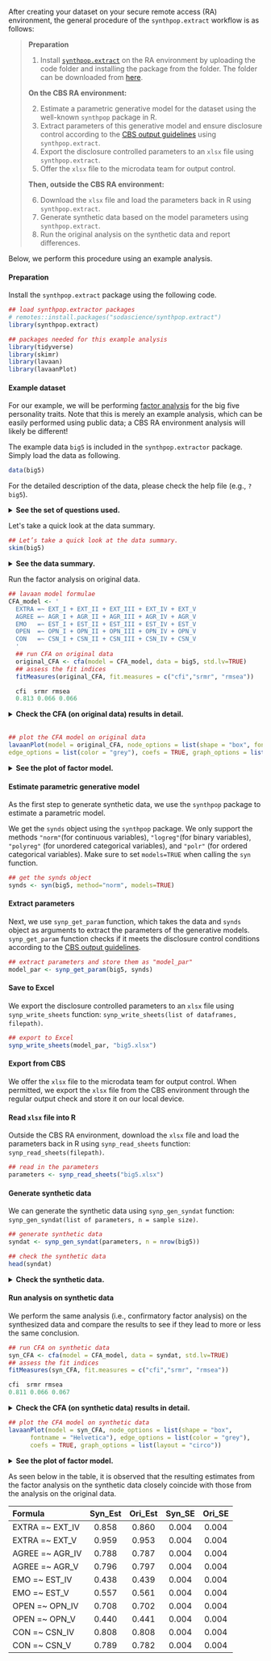 After creating your dataset on your secure remote access (RA) environment, the general procedure of the `synthpop.extract` workflow is as follows:

> __Preparation__
> 
> 1. Install [`synthpop.extract`](https://github.com/sodascience/synthpop.extract) on the RA environment by uploading the code folder and installing the package from the folder. The folder can be downloaded from [here](https://github.com/sodascience/synthpop.extract/archive/refs/heads/main.zip).
>
> __On the CBS RA environment:__
>
> 2. Estimate a parametric generative model for the dataset using the well-known `synthpop` package in R.
> 3. Extract parameters of this generative model and ensure disclosure control according to the [CBS output guidelines](https://www.cbs.nl/en-gb/our-services/customised-services-microdata/microdata-conducting-your-own-research/export-of-information) using `synthpop.extract`.
> 4. Export the disclosure controlled parameters to an `xlsx` file using `synthpop.extract`.
> 5. Offer the `xlsx` file to the microdata team for output control.
> 
> __Then, outside the CBS RA environment:__
> 
> 6. Download the `xlsx` file and load the parameters back in R using `synthpop.extract`.
> 7. Generate synthetic data based on the model parameters using `synthpop.extract`.
> 8. Run the original analysis on the synthetic data and report differences.

Below, we perform this procedure using an example analysis.

#### Preparation

Install the `synthpop.extract` package using the following code.

```R
## load synthpop.extractor packages
# remotes::install.packages("sodascience/synthpop.extract")
library(synthpop.extract)

## packages needed for this example analysis
library(tidyverse)
library(skimr)
library(lavaan)
library(lavaanPlot)
```


#### Example dataset

For our example, we will be performing [factor
analysis](https://en.wikipedia.org/wiki/Factor_analysis) for the big
five personality traits. Note that this is merely an example analysis,
which can be easily performed using public data; a CBS RA environment
analysis will likely be different!

The example data `big5` is included in the `synthpop.extractor` package.
Simply load the data as following.

```R
data(big5)
```

For the detailed description of the data, please check the help file
(e.g., `?big5`).

<details>
<summary>
<strong>See the set of questions used.</strong>
</summary>
<p> 

**EXT = Extraversion**

-   EXT1: I am the life of the party.
-   EXT2: I don’t talk a lot.
-   EXT3: I feel comfortable around people.
-   EXT4: I keep in the background.
-   EXT5: I start conversations.

**EST = Emotional Stability**

-   EST1: I get stressed out easily.
-   EST2: I am relaxed most of the time.
-   EST3: I worry about things.
-   EST4: I seldom feel blue.
-   EST5: I am easily disturbed.

**AGR = Agreeableness**

-   AGR1: I feel little concern for others.
-   AGR2: I am interested in people.
-   AGR3: I insult people.
-   AGR4: I sympathize with others’ feelings.
-   AGR5: I am not interested in other people’s problems.

**CSN = Conscientiousness**

-   CSN1: I am always prepared.
-   CSN2: I leave my belongings around.
-   CSN3: I pay attention to details.
-   CSN4: I make a mess of things.
-   CSN5: I get chores done right away.

**OPN = Openness to new experiences**

-   OPN1: I have a rich vocabulary.
-   OPN2: I have difficulty understanding abstract ideas.
-   OPN3: I have a vivid imagination.
-   OPN4: I am not interested in abstract ideas.
-   OPN5: I have excellent ideas. 
</p>
</details>

Let's take a quick look at the data summary.

```R
## Let’s take a quick look at the data summary.
skim(big5)
```

<details>
<summary>
<strong>See the data summary.</strong>
</summary>
<font size="2" face="Courier New" >
<table>
<tbody>
<tr class="odd">
<td style="text-align: left;">Name</td>
<td style="text-align: left;">big5</td>
</tr>
<tr class="even">
<td style="text-align: left;">Number of rows</td>
<td style="text-align: left;">100000</td>
</tr>
<tr class="odd">
<td style="text-align: left;">Number of columns</td>
<td style="text-align: left;">25</td>
</tr>
<tr class="even">
<td style="text-align: left;">_______________________</td>
<td style="text-align: left;"></td>
</tr>
<tr class="odd">
<td style="text-align: left;">Column type frequency:</td>
<td style="text-align: left;"></td>
</tr>
<tr class="even">
<td style="text-align: left;">numeric</td>
<td style="text-align: left;">25</td>
</tr>
<tr class="odd">
<td style="text-align: left;">________________________</td>
<td style="text-align: left;"></td>
</tr>
<tr class="even">
<td style="text-align: left;">Group variables</td>
<td style="text-align: left;">None</td>
</tr>
</tbody>
</table>


**Variable type: numeric**

<table>
<colgroup>
<col style="width: 13%" />
<col style="width: 14%" />
<col style="width: 10%" />
<col style="width: 10%" />
<col style="width: 10%" />
<col style="width: 10%" />
<col style="width: 10%" />
<col style="width: 10%" />

</colgroup>
<thead>
<tr class="header">
<th style="text-align: left;">variable</th>
<th style="text-align: center;">n_missing</th>
<th style="text-align: center;">mean</th>
<th style="text-align: center;">sd</th>
<th style="text-align: center;">p25</th>
<th style="text-align: center;">p50</th>
<th style="text-align: center;">p75</th>
<th style="text-align: center;">hist</th>
</tr>
</thead>
<tbody>
<tr class="odd">
<td style="text-align: left;">EXT1</td>
<td style="text-align: center;">0</td>
<td style="text-align: center;">2.64</td>
<td style="text-align: center;">1.26</td>
<td style="text-align: center;">1</td>
<td style="text-align: center;">3</td>
<td style="text-align: center;">4</td>
<td style="text-align: left;">▇▆▇▅▂</td>
</tr>
<tr class="even">
<td style="text-align: left;">EXT2</td>
<td style="text-align: center;">0</td>
<td style="text-align: center;">3.21</td>
<td style="text-align: center;">1.31</td>
<td style="text-align: center;">2</td>
<td style="text-align: center;">3</td>
<td style="text-align: center;">4</td>
<td style="text-align: left;">▅▆▇▇▇</td>
</tr>
<tr class="odd">
<td style="text-align: left;">EXT3</td>
<td style="text-align: center;">0</td>
<td style="text-align: center;">3.29</td>
<td style="text-align: center;">1.22</td>
<td style="text-align: center;">2</td>
<td style="text-align: center;">3</td>
<td style="text-align: center;">4</td>
<td style="text-align: left;">▂▆▇▇▅</td>
</tr>
<tr class="even">
<td style="text-align: left;">EXT4</td>
<td style="text-align: center;">0</td>
<td style="text-align: center;">2.84</td>
<td style="text-align: center;">1.21</td>
<td style="text-align: center;">2</td>
<td style="text-align: center;">3</td>
<td style="text-align: center;">4</td>
<td style="text-align: left;">▅▇▇▆▃</td>
</tr>
<tr class="odd">
<td style="text-align: left;">EXT5</td>
<td style="text-align: center;">0</td>
<td style="text-align: center;">3.28</td>
<td style="text-align: center;">1.28</td>
<td style="text-align: center;">2</td>
<td style="text-align: center;">3</td>
<td style="text-align: center;">4</td>
<td style="text-align: left;">▃▅▆▇▅</td>
</tr>
<tr class="even">
<td style="text-align: left;">EST1</td>
<td style="text-align: center;">0</td>
<td style="text-align: center;">2.69</td>
<td style="text-align: center;">1.32</td>
<td style="text-align: center;">2</td>
<td style="text-align: center;">3</td>
<td style="text-align: center;">4</td>
<td style="text-align: left;">▇▇▆▆▃</td>
</tr>
<tr class="odd">
<td style="text-align: left;">EST2</td>
<td style="text-align: center;">0</td>
<td style="text-align: center;">3.17</td>
<td style="text-align: center;">1.23</td>
<td style="text-align: center;">2</td>
<td style="text-align: center;">3</td>
<td style="text-align: center;">4</td>
<td style="text-align: left;">▃▆▇▇▅</td>
</tr>
<tr class="even">
<td style="text-align: left;">EST3</td>
<td style="text-align: center;">0</td>
<td style="text-align: center;">2.14</td>
<td style="text-align: center;">1.13</td>
<td style="text-align: center;">1</td>
<td style="text-align: center;">2</td>
<td style="text-align: center;">3</td>
<td style="text-align: left;">▇▇▃▂▁</td>
</tr>
<tr class="odd">
<td style="text-align: left;">EST4</td>
<td style="text-align: center;">0</td>
<td style="text-align: center;">2.66</td>
<td style="text-align: center;">1.25</td>
<td style="text-align: center;">2</td>
<td style="text-align: center;">3</td>
<td style="text-align: center;">4</td>
<td style="text-align: left;">▆▇▇▅▂</td>
</tr>
<tr class="even">
<td style="text-align: left;">EST5</td>
<td style="text-align: center;">0</td>
<td style="text-align: center;">3.14</td>
<td style="text-align: center;">1.25</td>
<td style="text-align: center;">2</td>
<td style="text-align: center;">3</td>
<td style="text-align: center;">4</td>
<td style="text-align: left;">▃▇▇▇▅</td>
</tr>
<tr class="odd">
<td style="text-align: left;">AGR1</td>
<td style="text-align: center;">0</td>
<td style="text-align: center;">3.73</td>
<td style="text-align: center;">1.33</td>
<td style="text-align: center;">3</td>
<td style="text-align: center;">4</td>
<td style="text-align: center;">5</td>
<td style="text-align: left;">▂▃▃▅▇</td>
</tr>
<tr class="even">
<td style="text-align: left;">AGR2</td>
<td style="text-align: center;">0</td>
<td style="text-align: center;">3.83</td>
<td style="text-align: center;">1.14</td>
<td style="text-align: center;">3</td>
<td style="text-align: center;">4</td>
<td style="text-align: center;">5</td>
<td style="text-align: left;">▁▂▅▇▇</td>
</tr>
<tr class="odd">
<td style="text-align: left;">AGR3</td>
<td style="text-align: center;">0</td>
<td style="text-align: center;">3.73</td>
<td style="text-align: center;">1.27</td>
<td style="text-align: center;">3</td>
<td style="text-align: center;">4</td>
<td style="text-align: center;">5</td>
<td style="text-align: left;">▁▃▃▅▇</td>
</tr>
<tr class="even">
<td style="text-align: left;">AGR4</td>
<td style="text-align: center;">0</td>
<td style="text-align: center;">3.93</td>
<td style="text-align: center;">1.13</td>
<td style="text-align: center;">3</td>
<td style="text-align: center;">4</td>
<td style="text-align: center;">5</td>
<td style="text-align: left;">▁▂▃▇▇</td>
</tr>
<tr class="odd">
<td style="text-align: left;">AGR5</td>
<td style="text-align: center;">0</td>
<td style="text-align: center;">3.71</td>
<td style="text-align: center;">1.16</td>
<td style="text-align: center;">3</td>
<td style="text-align: center;">4</td>
<td style="text-align: center;">5</td>
<td style="text-align: left;">▁▂▅▇▆</td>
</tr>
<tr class="even">
<td style="text-align: left;">CSN1</td>
<td style="text-align: center;">0</td>
<td style="text-align: center;">3.29</td>
<td style="text-align: center;">1.18</td>
<td style="text-align: center;">3</td>
<td style="text-align: center;">3</td>
<td style="text-align: center;">4</td>
<td style="text-align: left;">▂▅▆▇▃</td>
</tr>
<tr class="odd">
<td style="text-align: left;">CSN2</td>
<td style="text-align: center;">0</td>
<td style="text-align: center;">3.05</td>
<td style="text-align: center;">1.37</td>
<td style="text-align: center;">2</td>
<td style="text-align: center;">3</td>
<td style="text-align: center;">4</td>
<td style="text-align: left;">▅▇▆▇▆</td>
</tr>
<tr class="even">
<td style="text-align: left;">CSN3</td>
<td style="text-align: center;">0</td>
<td style="text-align: center;">3.98</td>
<td style="text-align: center;">1.04</td>
<td style="text-align: center;">3</td>
<td style="text-align: center;">4</td>
<td style="text-align: center;">5</td>
<td style="text-align: left;">▁▂▃▇▇</td>
</tr>
<tr class="odd">
<td style="text-align: left;">CSN4</td>
<td style="text-align: center;">0</td>
<td style="text-align: center;">3.36</td>
<td style="text-align: center;">1.23</td>
<td style="text-align: center;">2</td>
<td style="text-align: center;">3</td>
<td style="text-align: center;">4</td>
<td style="text-align: left;">▂▅▆▇▆</td>
</tr>
<tr class="even">
<td style="text-align: left;">CSN5</td>
<td style="text-align: center;">0</td>
<td style="text-align: center;">2.62</td>
<td style="text-align: center;">1.27</td>
<td style="text-align: center;">2</td>
<td style="text-align: center;">2</td>
<td style="text-align: center;">4</td>
<td style="text-align: left;">▇▇▇▅▃</td>
</tr>
<tr class="odd">
<td style="text-align: left;">OPN1</td>
<td style="text-align: center;">0</td>
<td style="text-align: center;">3.65</td>
<td style="text-align: center;">1.16</td>
<td style="text-align: center;">3</td>
<td style="text-align: center;">4</td>
<td style="text-align: center;">5</td>
<td style="text-align: left;">▁▂▆▇▇</td>
</tr>
<tr class="even">
<td style="text-align: left;">OPN2</td>
<td style="text-align: center;">0</td>
<td style="text-align: center;">3.91</td>
<td style="text-align: center;">1.10</td>
<td style="text-align: center;">3</td>
<td style="text-align: center;">4</td>
<td style="text-align: center;">5</td>
<td style="text-align: left;">▁▂▅▇▇</td>
</tr>
<tr class="odd">
<td style="text-align: left;">OPN3</td>
<td style="text-align: center;">0</td>
<td style="text-align: center;">4.00</td>
<td style="text-align: center;">1.10</td>
<td style="text-align: center;">3</td>
<td style="text-align: center;">4</td>
<td style="text-align: center;">5</td>
<td style="text-align: left;">▁▂▃▆▇</td>
</tr>
<tr class="even">
<td style="text-align: left;">OPN4</td>
<td style="text-align: center;">0</td>
<td style="text-align: center;">3.98</td>
<td style="text-align: center;">1.07</td>
<td style="text-align: center;">3</td>
<td style="text-align: center;">4</td>
<td style="text-align: center;">5</td>
<td style="text-align: left;">▁▁▃▆▇</td>
</tr>
<tr class="odd">
<td style="text-align: left;">OPN5</td>
<td style="text-align: center;">0</td>
<td style="text-align: center;">3.79</td>
<td style="text-align: center;">0.99</td>
<td style="text-align: center;">3</td>
<td style="text-align: center;">4</td>
<td style="text-align: center;">5</td>
<td style="text-align: left;">▁▁▆▇▅</td>
</tr>
</tbody>
</table>
</font>
</details>


Run the factor analysis on original data.

```R
## lavaan model formulae
CFA_model <- '
  EXTRA =~ EXT_I + EXT_II + EXT_III + EXT_IV + EXT_V 
  AGREE =~ AGR_I + AGR_II + AGR_III + AGR_IV + AGR_V 
  EMO   =~ EST_I + EST_II + EST_III + EST_IV + EST_V 
  OPEN  =~ OPN_I + OPN_II + OPN_III + OPN_IV + OPN_V
  CON   =~ CSN_I + CSN_II + CSN_III + CSN_IV + CSN_V 
  '
  ## run CFA on original data
  original_CFA <- cfa(model = CFA_model, data = big5, std.lv=TRUE)
  ## assess the fit indices
  fitMeasures(original_CFA, fit.measures = c("cfi","srmr", "rmsea"))

  cfi  srmr rmsea 
  0.813 0.066 0.066 
```
<details>
<summary><strong>Check the CFA (on original data) results in
detail.</strong></summary>

    lavaan 0.6-12 ended normally after 19 iterations

      Estimator                                         ML
      Optimization method                           NLMINB
      Number of model parameters                        60

      Number of observations                        100000

    Model Test User Model:
                                                            
      Test statistic                              116396.465
      Degrees of freedom                                 265
      P-value (Chi-square)                             0.000

    Model Test Baseline Model:

      Test statistic                            621980.047
      Degrees of freedom                               300
      P-value                                        0.000

    User Model versus Baseline Model:

      Comparative Fit Index (CFI)                    0.813
      Tucker-Lewis Index (TLI)                       0.789

    Loglikelihood and Information Criteria:

      Loglikelihood user model (H0)           -3741032.528
      Loglikelihood unrestricted model (H1)   -3682834.295
                                                          
      Akaike (AIC)                             7482185.055
      Bayesian (BIC)                           7482755.831
      Sample-size adjusted Bayesian (BIC)      7482565.149

    Root Mean Square Error of Approximation:

      RMSEA                                          0.066
      90 Percent confidence interval - lower         0.066
      90 Percent confidence interval - upper         0.067
      P-value RMSEA <= 0.05                          0.000

    Standardized Root Mean Square Residual:

      SRMR                                           0.066

    Parameter Estimates:

      Standard errors                             Standard
      Information                                 Expected
      Information saturated (h1) model          Structured

    Latent Variables:
                       Estimate  Std.Err  z-value  P(>|z|)   Std.lv  Std.all
      EXTRA =~                                                              
        EXT_I             0.838    0.004  217.930    0.000    0.838    0.662
        EXT_II            0.903    0.004  230.160    0.000    0.903    0.691
        EXT_III           0.853    0.004  234.583    0.000    0.853    0.701
        EXT_IV            0.860    0.004  239.410    0.000    0.860    0.712
        EXT_V             0.953    0.004  254.331    0.000    0.953    0.746
      AGREE =~                                                              
        AGR_I             0.665    0.005  146.177    0.000    0.665    0.501
        AGR_II            0.677    0.004  177.939    0.000    0.677    0.596
        AGR_III           0.427    0.004   94.987    0.000    0.427    0.336
        AGR_IV            0.787    0.004  212.670    0.000    0.787    0.698
        AGR_V             0.797    0.004  209.239    0.000    0.797    0.688
      EMO =~                                                                
        EST_I             1.077    0.004  264.435    0.000    1.077    0.819
        EST_II            0.722    0.004  181.993    0.000    0.722    0.589
        EST_III           0.783    0.004  219.824    0.000    0.783    0.695
        EST_IV            0.439    0.004  102.545    0.000    0.439    0.351
        EST_V             0.561    0.004  133.401    0.000    0.561    0.448
      OPEN =~                                                               
        OPN_I             0.534    0.004  129.802    0.000    0.534    0.461
        OPN_II            0.796    0.004  206.772    0.000    0.796    0.725
        OPN_III           0.450    0.004  114.457    0.000    0.450    0.410
        OPN_IV            0.702    0.004  187.002    0.000    0.702    0.653
        OPN_V             0.441    0.004  125.096    0.000    0.441    0.445
      CON =~                                                                
        CSN_I             0.687    0.004  168.047    0.000    0.687    0.583
        CSN_II            0.797    0.005  167.636    0.000    0.797    0.582
        CSN_III           0.358    0.004   94.671    0.000    0.358    0.343
        CSN_IV            0.808    0.004  190.284    0.000    0.808    0.655
        CSN_V             0.782    0.004  177.832    0.000    0.782    0.615

    Covariances:
                       Estimate  Std.Err  z-value  P(>|z|)   Std.lv  Std.all
      EXTRA ~~                                                              
        AGREE             0.388    0.004  108.706    0.000    0.388    0.388
        EMO               0.247    0.004   66.694    0.000    0.247    0.247
        OPEN              0.134    0.004   33.270    0.000    0.134    0.134
        CON               0.140    0.004   34.647    0.000    0.140    0.140
      AGREE ~~                                                              
        EMO              -0.072    0.004  -17.563    0.000   -0.072   -0.072
        OPEN              0.189    0.004   44.841    0.000    0.189    0.189
        CON               0.120    0.004   28.003    0.000    0.120    0.120
      EMO ~~                                                                
        OPEN              0.178    0.004   43.620    0.000    0.178    0.178
        CON               0.241    0.004   60.043    0.000    0.241    0.241
      OPEN ~~                                                               
        CON               0.071    0.004   16.110    0.000    0.071    0.071

    Variances:
                       Estimate  Std.Err  z-value  P(>|z|)   Std.lv  Std.all
       .EXT_I             0.897    0.005  189.010    0.000    0.897    0.561
       .EXT_II            0.892    0.005  183.014    0.000    0.892    0.522
       .EXT_III           0.751    0.004  180.594    0.000    0.751    0.508
       .EXT_IV            0.719    0.004  177.781    0.000    0.719    0.493
       .EXT_V             0.725    0.004  167.795    0.000    0.725    0.444
       .AGR_I             1.323    0.007  198.755    0.000    1.323    0.749
       .AGR_II            0.835    0.005  182.157    0.000    0.835    0.645
       .AGR_III           1.428    0.007  214.249    0.000    1.428    0.887
       .AGR_IV            0.650    0.004  150.839    0.000    0.650    0.512
       .AGR_V             0.705    0.005  154.735    0.000    0.705    0.526
       .EST_I             0.570    0.005  104.019    0.000    0.570    0.330
       .EST_II            0.982    0.005  191.825    0.000    0.982    0.653
       .EST_III           0.657    0.004  163.529    0.000    0.657    0.517
       .EST_IV            1.373    0.006  215.662    0.000    1.373    0.877
       .EST_V             1.256    0.006  209.221    0.000    1.256    0.800
       .OPN_I             1.059    0.005  199.927    0.000    1.059    0.788
       .OPN_II            0.572    0.005  123.242    0.000    0.572    0.475
       .OPN_III           1.003    0.005  206.019    0.000    1.003    0.832
       .OPN_IV            0.663    0.004  153.580    0.000    0.663    0.574
       .OPN_V             0.788    0.004  201.943    0.000    0.788    0.802
       .CSN_I             0.914    0.005  177.508    0.000    0.914    0.660
       .CSN_II            1.240    0.007  177.830    0.000    1.240    0.661
       .CSN_III           0.960    0.005  211.978    0.000    0.960    0.882
       .CSN_IV            0.869    0.006  156.051    0.000    0.869    0.571
       .CSN_V             1.007    0.006  169.093    0.000    1.007    0.622
        EXTRA             1.000                               1.000    1.000
        AGREE             1.000                               1.000    1.000
        EMO               1.000                               1.000    1.000
        OPEN              1.000                               1.000    1.000
        CON               1.000                               1.000    1.000

</details>

<br>

```R
## plot the CFA model on original data
lavaanPlot(model = original_CFA, node_options = list(shape = "box", fontname = "Helvetica"), 
edge_options = list(color = "grey"), coefs = TRUE, graph_options = list(layout = "circo"))
```
<details>

<summary><strong>See the plot of factor model.</strong></summary>

{{< image src="images/tutorial-3/CFA_originaldata.png" alt="CFA_originaldata" height="794" width="1287" position="center" command="fit" option="q100" class="img-fluid" title="image title" >}}

</details>



#### Estimate parametric generative model

As the first step to generate synthetic data, we use the `synthpop`
package to estimate a parametric model.

We get the `synds` object using the `synthpop` package. We only support
the methods `"norm"`(for continuous variables), `"logreg"`(for binary
variables), `"polyreg"` (for unordered categorical variables), and
`"polr"` (for ordered categorical variables). Make sure to set
`models=TRUE` when calling the `syn` function.

```R
## get the synds object
synds <- syn(big5, method="norm", models=TRUE)
```



#### Extract parameters

Next, we use `synp_get_param` function, which takes the data and `synds`
object as arguments to extract the parameters of the generative models.
`synp_get_param` function checks if it meets the disclosure control
conditions according to the [CBS output
guidelines](https://www.cbs.nl/en-gb/our-services/customised-services-microdata/microdata-conducting-your-own-research/export-of-information).

```R
## extract parameters and store them as "model_par"
model_par <- synp_get_param(big5, synds)
```



#### Save to Excel

We export the disclosure controlled parameters to an `xlsx` file using
`synp_write_sheets` function:
`synp_write_sheets(list of dataframes, filepath)`.
```R
## export to Excel
synp_write_sheets(model_par, "big5.xlsx")
```


#### Export from CBS

We offer the `xlsx` file to the microdata team for output control. When
permitted, we export the `xlsx` file from the CBS environment through
the regular output check and store it on our local device.



#### Read `xlsx` file into R
Outside the CBS RA environment, download the `xlsx` file and load the
parameters back in R using `synp_read_sheets` function:
`synp_read_sheets(filepath)`.

```R
## read in the parameters
parameters <- synp_read_sheets("big5.xlsx")
```


#### Generate synthetic data

We can generate the synthetic data using `synp_gen_syndat` function:
`synp_gen_syndat(list of parameters, n = sample size)`.

```R
## generate synthetic data
syndat <- synp_gen_syndat(parameters, n = nrow(big5))

## check the synthetic data
head(syndat)
```

<details>
<summary>
<strong>Check the synthetic data.</strong>
</summary>
<font size="2" face="Courier New" >

          EXT_I    EXT_II  EXT_III   EXT_IV    EXT_V    EST_I    EST_II   EST_III
    1 1.7967667 4.5696000 2.470643 3.594090 4.198519 2.772357 2.2940055 1.0240887
    2 1.5007013 3.3665465 3.995861 3.043404 1.888603 2.725456 4.1250895 3.0772931
    3 0.2680578 3.3021180 4.042961 2.081508 2.697252 1.983089 3.8994498 1.4229752
    4 2.1136429 2.6683560 2.328611 3.324001 2.376048 0.606386 0.6036654 1.9568738
    5 1.9526136 0.2552039 2.827340 1.287563 2.680024 3.749983 4.6991672 2.8453722
    6 4.3846772 4.3583375 2.510808 3.943423 2.911146 2.809992 4.7573085 0.5804507
        EST_IV    EST_V    AGR_I   AGR_II  AGR_III   AGR_IV     AGR_V    CSN_I
    1 3.351888 2.378564 4.596974 3.976686 3.253106 5.523169 2.8610634 3.778898
    2 1.386318 3.061497 3.289554 2.738364 4.055344 2.856149 2.8726993 3.599830
    3 5.125194 3.286464 2.740520 1.808504 4.838202 3.063368 0.7693168 5.354502
    4 3.580543 1.423675 5.255499 5.670892 4.372636 5.237408 3.9700317 3.614781
    5 1.552014 4.225278 1.282687 2.581844 3.244345 3.566502 2.7901674 2.959656
    6 1.796292 3.621846 5.296630 4.384373 2.047573 4.225048 3.4111598 3.154627
         CSN_II  CSN_III    CSN_IV    CSN_V    OPN_I   OPN_II  OPN_III   OPN_IV
    1 3.8106740 4.519315 4.0367110 2.632301 2.948485 4.144289 3.691886 2.370768
    2 4.3968151 4.349115 3.7182688 1.499465 3.580055 6.402924 2.927798 6.351567
    3 4.8156385 4.910031 4.8085602 4.021736 4.219223 4.960451 5.465395 4.101052
    4 2.5761097 3.982410 4.5385330 2.829688 2.656186 2.827944 3.119061 2.034357
    5 2.2364526 2.227964 4.6671232 3.534914 2.396203 3.630128 2.371671 2.894588
    6 0.7080099 3.920269 0.8335528 2.166659 3.433479 3.402927 6.122450 2.243347
         OPN_V
    1 5.352253
    2 2.758059
    3 4.694848
    4 2.894199
    5 4.197396
    6 3.142482
</font>
</details>



#### Run analysis on synthetic data

We perform the same analysis (i.e., confirmatory factor analysis) on the
synthesized data and compare the results to see if they lead to more or
less the same conclusion.

```R
## run CFA on synthetic data
syn_CFA <- cfa(model = CFA_model, data = syndat, std.lv=TRUE)
## assess the fit indices
fitMeasures(syn_CFA, fit.measures = c("cfi","srmr", "rmsea"))

cfi  srmr rmsea 
0.811 0.066 0.067 
```

<details>
<summary>
<strong>Check the CFA (on synthetic data) results in detail.</strong>
</summary>
<font size="2" face="Courier New" >

    lavaan 0.6-10 ended normally after 18 iterations

      Estimator                                         ML
      Optimization method                           NLMINB
      Number of model parameters                        60
                                                          
      Number of observations                        100000
                                                          
    Model Test User Model:
                                                            
      Test statistic                              116919.160
      Degrees of freedom                                 265
      P-value (Chi-square)                             0.000

    Model Test Baseline Model:

      Test statistic                            625458.621
      Degrees of freedom                               300
      P-value                                        0.000

    User Model versus Baseline Model:

      Comparative Fit Index (CFI)                    0.813
      Tucker-Lewis Index (TLI)                       0.789

    Loglikelihood and Information Criteria:

      Loglikelihood user model (H0)           -3741187.475
      Loglikelihood unrestricted model (H1)   -3682727.895
                                                          
      Akaike (AIC)                             7482494.950
      Bayesian (BIC)                           7483065.725
      Sample-size adjusted Bayesian (BIC)      7482875.043

    Root Mean Square Error of Approximation:

      RMSEA                                          0.066
      90 Percent confidence interval - lower         0.066
      90 Percent confidence interval - upper         0.067
      P-value RMSEA <= 0.05                          0.000

    Standardized Root Mean Square Residual:

      SRMR                                           0.066

    Parameter Estimates:

      Standard errors                             Standard
      Information                                 Expected
      Information saturated (h1) model          Structured

    Latent Variables:
                       Estimate  Std.Err  z-value  P(>|z|)   Std.lv  Std.all
      EXTRA =~                                                              
        EXT_I             0.836    0.004  217.009    0.000    0.836    0.660
        EXT_II            0.905    0.004  230.084    0.000    0.905    0.691
        EXT_III           0.853    0.004  235.714    0.000    0.853    0.704
        EXT_IV            0.858    0.004  239.002    0.000    0.858    0.711
        EXT_V             0.959    0.004  256.354    0.000    0.959    0.750
      AGREE =~                                                              
        AGR_I             0.669    0.005  147.141    0.000    0.669    0.503
        AGR_II            0.674    0.004  177.811    0.000    0.674    0.594
        AGR_III           0.433    0.004   96.378    0.000    0.433    0.341
        AGR_IV            0.788    0.004  213.202    0.000    0.788    0.699
        AGR_V             0.796    0.004  210.257    0.000    0.796    0.690
      EMO =~                                                                
        EST_I             1.081    0.004  264.490    0.000    1.081    0.819
        EST_II            0.723    0.004  182.167    0.000    0.723    0.589
        EST_III           0.786    0.004  220.893    0.000    0.786    0.698
        EST_IV            0.438    0.004  102.049    0.000    0.438    0.349
        EST_V             0.557    0.004  132.607    0.000    0.557    0.445
      OPEN =~                                                               
        OPN_I             0.535    0.004  129.758    0.000    0.535    0.460
        OPN_II            0.794    0.004  206.900    0.000    0.794    0.723
        OPN_III           0.457    0.004  116.120    0.000    0.457    0.415
        OPN_IV            0.708    0.004  189.101    0.000    0.708    0.659
        OPN_V             0.440    0.004  124.628    0.000    0.440    0.443
      CON =~                                                                
        CSN_I             0.693    0.004  169.387    0.000    0.693    0.587
        CSN_II            0.797    0.005  168.217    0.000    0.797    0.583
        CSN_III           0.357    0.004   94.143    0.000    0.357    0.341
        CSN_IV            0.808    0.004  190.368    0.000    0.808    0.654
        CSN_V             0.789    0.004  179.113    0.000    0.789    0.618

    Covariances:
                       Estimate  Std.Err  z-value  P(>|z|)   Std.lv  Std.all
      EXTRA ~~                                                              
        AGREE             0.395    0.004  111.237    0.000    0.395    0.395
        EMO               0.246    0.004   66.386    0.000    0.246    0.246
        OPEN              0.137    0.004   34.000    0.000    0.137    0.137
        CON               0.149    0.004   37.068    0.000    0.149    0.149
      AGREE ~~                                                              
        EMO              -0.071    0.004  -17.432    0.000   -0.071   -0.071
        OPEN              0.198    0.004   47.030    0.000    0.198    0.198
        CON               0.126    0.004   29.356    0.000    0.126    0.126
      EMO ~~                                                                
        OPEN              0.171    0.004   41.849    0.000    0.171    0.171
        CON               0.237    0.004   58.889    0.000    0.237    0.237
      OPEN ~~                                                               
        CON               0.070    0.004   15.891    0.000    0.070    0.070

    Variances:
                       Estimate  Std.Err  z-value  P(>|z|)   Std.lv  Std.all
       .EXT_I             0.905    0.005  189.674    0.000    0.905    0.564
       .EXT_II            0.898    0.005  183.356    0.000    0.898    0.523
       .EXT_III           0.741    0.004  180.280    0.000    0.741    0.505
       .EXT_IV            0.720    0.004  178.370    0.000    0.720    0.494
       .EXT_V             0.716    0.004  166.717    0.000    0.716    0.438
       .AGR_I             1.321    0.007  198.630    0.000    1.321    0.747
       .AGR_II            0.831    0.005  182.753    0.000    0.831    0.647
       .AGR_III           1.426    0.007  214.048    0.000    1.426    0.884
       .AGR_IV            0.651    0.004  151.337    0.000    0.651    0.512
       .AGR_V             0.698    0.005  154.653    0.000    0.698    0.524
       .EST_I             0.575    0.006  104.022    0.000    0.575    0.330
       .EST_II            0.983    0.005  191.841    0.000    0.983    0.653
       .EST_III           0.652    0.004  162.567    0.000    0.652    0.513
       .EST_IV            1.377    0.006  215.764    0.000    1.377    0.878
       .EST_V             1.255    0.006  209.457    0.000    1.255    0.802
       .OPN_I             1.067    0.005  200.191    0.000    1.067    0.788
       .OPN_II            0.575    0.005  124.617    0.000    0.575    0.477
       .OPN_III           1.003    0.005  205.597    0.000    1.003    0.828
       .OPN_IV            0.653    0.004  151.889    0.000    0.653    0.566
       .OPN_V             0.792    0.004  202.352    0.000    0.792    0.804
       .CSN_I             0.913    0.005  176.974    0.000    0.913    0.656
       .CSN_II            1.234    0.007  177.891    0.000    1.234    0.660
       .CSN_III           0.966    0.005  212.219    0.000    0.966    0.884
       .CSN_IV            0.873    0.006  156.813    0.000    0.873    0.572
       .CSN_V             1.009    0.006  168.548    0.000    1.009    0.618
        EXTRA             1.000                               1.000    1.000
        AGREE             1.000                               1.000    1.000
        EMO               1.000                               1.000    1.000
        OPEN              1.000                               1.000    1.000
        CON               1.000                               1.000    1.000
</font>
</details>

```R
## plot the CFA model on synthetic data
lavaanPlot(model = syn_CFA, node_options = list(shape = "box", 
      fontname = "Helvetica"), edge_options = list(color = "grey"), 
      coefs = TRUE, graph_options = list(layout = "circo"))
```

<details>

<summary><strong>See the plot of factor model.</strong></summary>

{{< image src="images/tutorial-3/CFA_syndata.png" alt="CFA_syndata" height="794" width="1287" position="center" command="fit" option="q100" class="img-fluid" title="image title" >}}

</details>




As seen below in the table, it is observed that the resulting estimates
from the factor analysis on the synthetic data closely coincide with
those from the analysis on the original data.


<table class="table table-striped table-hover table-condensed" style="margin-left: auto; margin-right: auto;">
<thead>
<tr>
<th style="text-align:left;">
Formula
</th>
<th style="text-align:center;">
Syn_Est
</th>
<th style="text-align:center;">
Ori_Est
</th>
<th style="text-align:center;">
Syn_SE
</th>
<th style="text-align:center;">
Ori_SE
</th>
</tr>
</thead>
<tbody>
<tr>
<td style="text-align:left;">
EXTRA =~ EXT_IV
</td>
<td style="text-align:center;">
0.858
</td>
<td style="text-align:center;">
0.860
</td>
<td style="text-align:center;">
0.004
</td>
<td style="text-align:center;">
0.004
</td>
</tr>
<tr>
<td style="text-align:left;">
EXTRA =~ EXT_V
</td>
<td style="text-align:center;">
0.959
</td>
<td style="text-align:center;">
0.953
</td>
<td style="text-align:center;">
0.004
</td>
<td style="text-align:center;">
0.004
</td>
</tr>
<tr>
<td style="text-align:left;">
AGREE =~ AGR_IV
</td>
<td style="text-align:center;">
0.788
</td>
<td style="text-align:center;">
0.787
</td>
<td style="text-align:center;">
0.004
</td>
<td style="text-align:center;">
0.004
</td>
</tr>
<tr>
<td style="text-align:left;">
AGREE =~ AGR_V
</td>
<td style="text-align:center;">
0.796
</td>
<td style="text-align:center;">
0.797
</td>
<td style="text-align:center;">
0.004
</td>
<td style="text-align:center;">
0.004
</td>
</tr>
<tr>
<td style="text-align:left;">
EMO =~ EST_IV
</td>
<td style="text-align:center;">
0.438
</td>
<td style="text-align:center;">
0.439
</td>
<td style="text-align:center;">
0.004
</td>
<td style="text-align:center;">
0.004
</td>
</tr>
<tr>
<td style="text-align:left;">
EMO =~ EST_V
</td>
<td style="text-align:center;">
0.557
</td>
<td style="text-align:center;">
0.561
</td>
<td style="text-align:center;">
0.004
</td>
<td style="text-align:center;">
0.004
</td>
</tr>
<tr>
<td style="text-align:left;">
OPEN =~ OPN_IV
</td>
<td style="text-align:center;">
0.708
</td>
<td style="text-align:center;">
0.702
</td>
<td style="text-align:center;">
0.004
</td>
<td style="text-align:center;">
0.004
</td>
</tr>
<tr>
<td style="text-align:left;">
OPEN =~ OPN_V
</td>
<td style="text-align:center;">
0.440
</td>
<td style="text-align:center;">
0.441
</td>
<td style="text-align:center;">
0.004
</td>
<td style="text-align:center;">
0.004
</td>
</tr>
<tr>
<td style="text-align:left;">
CON =~ CSN_IV
</td>
<td style="text-align:center;">
0.808
</td>
<td style="text-align:center;">
0.808
</td>
<td style="text-align:center;">
0.004
</td>
<td style="text-align:center;">
0.004
</td>
</tr>
<tr>
<td style="text-align:left;">
CON =~ CSN_V
</td>
<td style="text-align:center;">
0.789
</td>
<td style="text-align:center;">
0.782
</td>
<td style="text-align:center;">
0.004
</td>
<td style="text-align:center;">
0.004
</td>
</tr>
</tbody>
</table>
